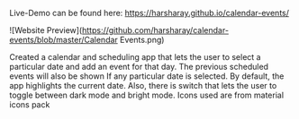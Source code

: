 Live-Demo can be found here: https://harsharay.github.io/calendar-events/

![Website Preview](https://github.com/harsharay/calendar-events/blob/master/Calendar Events.png)

 Created a calendar and scheduling app that lets the user to select a particular date and add an event for that day.
The previous scheduled events will also be shown If any particular date is selected. By default, the app highlights the current
date. Also, there is switch that lets the user to toggle between dark mode and bright mode. Icons used are from material
icons pack


